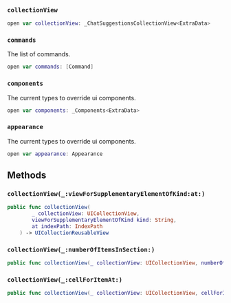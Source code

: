 
### `collectionView`

``` swift
open var collectionView: _ChatSuggestionsCollectionView<ExtraData>
```

### `commands`

The list of commands.

``` swift
open var commands: [Command]
```

### `components`

The current types to override ui components.

``` swift
open var components: _Components<ExtraData> 
```

### `appearance`

The current types to override ui components.

``` swift
open var appearance: Appearance 
```

## Methods

### `collectionView(_:viewForSupplementaryElementOfKind:at:)`

``` swift
public func collectionView(
        _ collectionView: UICollectionView,
        viewForSupplementaryElementOfKind kind: String,
        at indexPath: IndexPath
    ) -> UICollectionReusableView 
```

### `collectionView(_:numberOfItemsInSection:)`

``` swift
public func collectionView(_ collectionView: UICollectionView, numberOfItemsInSection section: Int) -> Int 
```

### `collectionView(_:cellForItemAt:)`

``` swift
public func collectionView(_ collectionView: UICollectionView, cellForItemAt indexPath: IndexPath) -> UICollectionViewCell 
